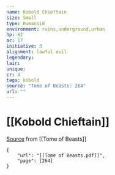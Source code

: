 ```yaml
---
name: Kobold Chieftain
size: Small
type: Humanoid
environment: ruins,underground,urban
hp: 82
ac: 17
initiative: 3
alignment: lawful evil
legendary: 
lair: 
unique: 
cr: 4
tags: kobold
source: "Tome of Beasts: 264"
url: ""
---
```

# [[Kobold Chieftain]]

[Source](zotero://open-pdf/library/items/ULEQWHJM?page=264) from [[Tome of Beasts]]

```pdf
{
	"url": "[[Tome of Beasts.pdf]]",
	"page": [264]
}
```

